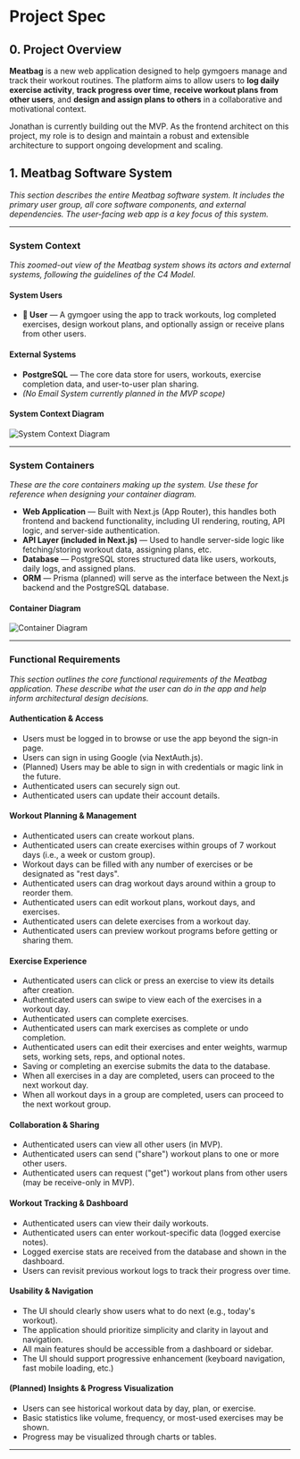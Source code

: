# Project Spec

## 0. Project Overview

**Meatbag** is a new web application designed to help gymgoers manage and track their workout routines. The platform aims to allow users to **log daily exercise activity**, **track progress over time**, **receive workout plans from other users**, and **design and assign plans to others** in a collaborative and motivational context.

Jonathan is currently building out the MVP. As the frontend architect on this project, my role is to design and maintain a robust and extensible architecture to support ongoing development and scaling.

## 1. Meatbag Software System

_This section describes the entire Meatbag software system. It includes the primary user group, all core software components, and external dependencies. The user-facing web app is a key focus of this system._

---

### System Context

_This zoomed-out view of the Meatbag system shows its actors and external systems, following the guidelines of the C4 Model._

#### System Users

- **👤 User** — A gymgoer using the app to track workouts, log completed exercises, design workout plans, and optionally assign or receive plans from other users.

#### External Systems

- **PostgreSQL** — The core data store for users, workouts, exercise completion data, and user-to-user plan sharing.
- _(No Email System currently planned in the MVP scope)_

#### System Context Diagram

![System Context Diagram](/img/meatbag_context_view.png)

---

### System Containers

_These are the core containers making up the system. Use these for reference when designing your container diagram._

- **Web Application** — Built with Next.js (App Router), this handles both frontend and backend functionality, including UI rendering, routing, API logic, and server-side authentication.
- **API Layer (included in Next.js)** — Used to handle server-side logic like fetching/storing workout data, assigning plans, etc.
- **Database** — PostgreSQL stores structured data like users, workouts, daily logs, and assigned plans.
- **ORM** — Prisma (planned) will serve as the interface between the Next.js backend and the PostgreSQL database.

#### Container Diagram

![Container Diagram](/img/meatbag_container_view.png)

---

### Functional Requirements

_This section outlines the core functional requirements of the Meatbag application. These describe what the user can do in the app and help inform architectural design decisions._

#### Authentication & Access

- Users must be logged in to browse or use the app beyond the sign-in page.
- Users can sign in using Google (via NextAuth.js).
- (Planned) Users may be able to sign in with credentials or magic link in the future.
- Authenticated users can securely sign out.
- Authenticated users can update their account details.

#### Workout Planning & Management

- Authenticated users can create workout plans.
- Authenticated users can create exercises within groups of 7 workout days (i.e., a week or custom group).
- Workout days can be filled with any number of exercises or be designated as "rest days".
- Authenticated users can drag workout days around within a group to reorder them.
- Authenticated users can edit workout plans, workout days, and exercises.
- Authenticated users can delete exercises from a workout day.
- Authenticated users can preview workout programs before getting or sharing them.

#### Exercise Experience

- Authenticated users can click or press an exercise to view its details after creation.
- Authenticated users can swipe to view each of the exercises in a workout day.
- Authenticated users can complete exercises.
- Authenticated users can mark exercises as complete or undo completion.
- Authenticated users can edit their exercises and enter weights, warmup sets, working sets, reps, and optional notes.
- Saving or completing an exercise submits the data to the database.
- When all exercises in a day are completed, users can proceed to the next workout day.
- When all workout days in a group are completed, users can proceed to the next workout group.

#### Collaboration & Sharing

- Authenticated users can view all other users (in MVP).
- Authenticated users can send ("share") workout plans to one or more other users.
- Authenticated users can request ("get") workout plans from other users (may be receive-only in MVP).

#### Workout Tracking & Dashboard

- Authenticated users can view their daily workouts.
- Authenticated users can enter workout-specific data (logged exercise notes).
- Logged exercise stats are received from the database and shown in the dashboard.
- Users can revisit previous workout logs to track their progress over time.

#### Usability & Navigation

- The UI should clearly show users what to do next (e.g., today's workout).
- The application should prioritize simplicity and clarity in layout and navigation.
- All main features should be accessible from a dashboard or sidebar.
- The UI should support progressive enhancement (keyboard navigation, fast mobile loading, etc.)

#### (Planned) Insights & Progress Visualization

- Users can see historical workout data by day, plan, or exercise.
- Basic statistics like volume, frequency, or most-used exercises may be shown.
- Progress may be visualized through charts or tables.

---
